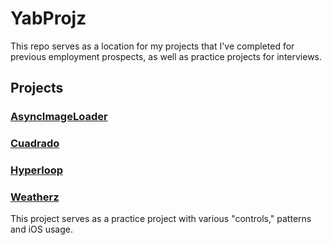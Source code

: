 # YabProjz

This repo serves as a location for my projects that I've completed for previous employment prospects, as well as practice projects for interviews.

## Projects

### [AsyncImageLoader](https://github.com/rbaumbach/YabProjz/tree/maestro/AsyncImageLoader)

### [Cuadrado](https://github.com/rbaumbach/YabProjz/tree/maestro/Cuadrado)

### [Hyperloop](https://github.com/rbaumbach/YabProjz/tree/maestro/Hyperloop)

### [Weatherz](https://github.com/rbaumbach/YabProjz/tree/maestro/Weatherz)

This project serves as a practice project with various "controls," patterns and iOS usage.